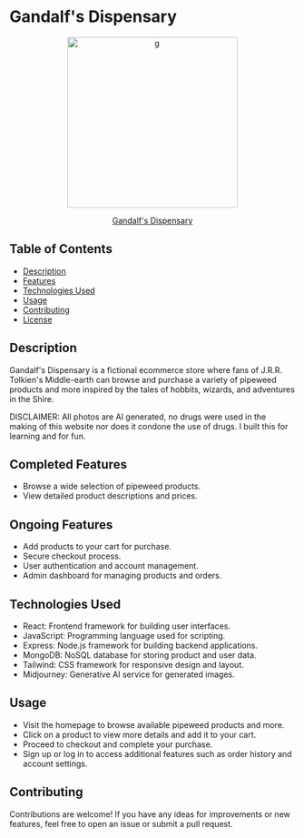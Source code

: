 # Gandalf's Dispensary

<p  align="center">
<img src="https://cdn.jsdelivr.net/gh/alecnazzy/gandalfs-dispensary@master/client/public/gandalf.png" alt="g" width="300"  height="300">
</p>

<p  align="center">
<a text="center" href="https://gandalfs-pipeweed-dispensary.onrender.com/" rel="noreferrer" target="_blank" >Gandalf's Dispensary</a>
</p>

## Table of Contents

- [Description](#description)
- [Features](#completed-features)
- [Technologies Used](#technologies-used)
- [Usage](#usage)
- [Contributing](#contributing)
- [License](#license)

## Description

Gandalf's Dispensary is a fictional ecommerce store where fans of J.R.R. Tolkien's Middle-earth can browse and purchase a variety of pipeweed products and more inspired by the tales of hobbits, wizards, and adventures in the Shire.

DISCLAIMER: All photos are AI generated, no drugs were used in the making of this website nor does it condone the use of drugs. I built this for learning and for fun.

## Completed Features

- Browse a wide selection of pipeweed products.
- View detailed product descriptions and prices.

## Ongoing Features

- Add products to your cart for purchase.
- Secure checkout process.
- User authentication and account management.
- Admin dashboard for managing products and orders.

## Technologies Used

- React: Frontend framework for building user interfaces.
- JavaScript: Programming language used for scripting.
- Express: Node.js framework for building backend applications.
- MongoDB: NoSQL database for storing product and user data.
- Tailwind: CSS framework for responsive design and layout.
- Midjourney: Generative AI service for generated images.

## Usage

- Visit the homepage to browse available pipeweed products and more.
- Click on a product to view more details and add it to your cart.
- Proceed to checkout and complete your purchase.
- Sign up or log in to access additional features such as order history and account settings.

## Contributing

Contributions are welcome! If you have any ideas for improvements or new features, feel free to open an issue or submit a pull request.
